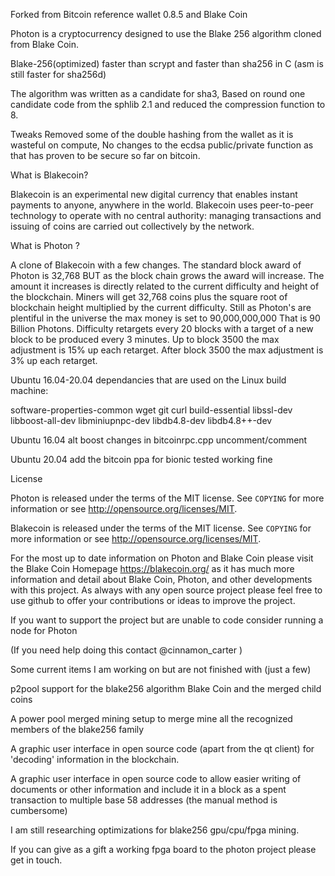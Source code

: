 Forked from Bitcoin reference wallet 0.8.5 and Blake Coin

Photon is a cryptocurrency designed to use the Blake 256 algorithm cloned from Blake Coin.

Blake-256(optimized) faster than scrypt and faster than sha256 in C (asm is still faster for sha256d)

The algorithm was written as a candidate for sha3, Based on round one candidate code from the sphlib 2.1 and reduced the compression function to 8.

Tweaks Removed some of the double hashing from the wallet as it is wasteful on compute, No changes to the ecdsa public/private function as that has proven to be secure so far on bitcoin.


What is Blakecoin?

Blakecoin is an experimental new digital currency that enables instant payments to
anyone, anywhere in the world. Blakecoin uses peer-to-peer technology to operate
with no central authority: managing transactions and issuing of coins are carried
out collectively by the network.

What is Photon ?

A clone of Blakecoin with a few changes.
The standard block award of Photon is 32,768 BUT as the block chain grows the award will increase.
The amount it increases is directly related to the current difficulty and height of the blockchain.
Miners will get 32,768 coins plus the square root of blockchain height multiplied by the current difficulty.
Still as Photon's are plentiful in the universe the max money is set to 90,000,000,000
That is 90 Billion Photons. Difficulty retargets every 20 blocks with a target of a new block to be produced every 3 minutes.
Up to block 3500 the max adjustment is 15% up each retarget.
After block 3500 the max adjustment is 3% up each retarget.  

Ubuntu 16.04-20.04 dependancies that are used on the Linux build machine:

software-properties-common wget git curl build-essential libssl-dev libboost-all-dev libminiupnpc-dev libdb4.8-dev libdb4.8++-dev

Ubuntu 16.04 alt boost changes in bitcoinrpc.cpp uncomment/comment

Ubuntu 20.04 add the bitcoin ppa for bionic tested working fine

License

Photon is released under the terms of the MIT license. See `COPYING` for more
information or see http://opensource.org/licenses/MIT.


Blakecoin is released under the terms of the MIT license. See `COPYING` for more
information or see http://opensource.org/licenses/MIT.



For the most up to date information on Photon and Blake Coin please visit the Blake Coin Homepage https://blakecoin.org/ as it has much more information and detail about Blake Coin, Photon, and other developments with this project.  As always with any open source project please feel free to use github to offer your contributions or ideas to improve the project. 

If you want to support the project but are unable to code consider running a node for Photon 

(If you need help doing this contact @cinnamon_carter )

Some current items I am working on but are not finished with (just a few)

p2pool support for the blake256 algorithm Blake Coin and the merged child coins

A power pool merged mining setup to merge mine all the recognized members of the blake256 family

A graphic user interface in open source code (apart from the qt client) for 'decoding' information in the blockchain.

A graphic user interface in open source code to allow easier writing of documents or other information and include it in a block as a spent transaction to multiple base 58 addresses  (the manual method is cumbersome)

I am still researching optimizations for blake256 gpu/cpu/fpga mining. 

If you can give as a gift a working fpga board to the photon project please get in touch.
